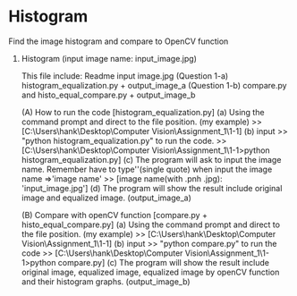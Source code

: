 # Histogram
Find the image histogram and compare to OpenCV function

1. Histogram (input image name: input_image.jpg)

   This file include: 
   Readme
   input image.jpg
   (Question 1-a) histogram_equalization.py + output_image_a
   (Question 1-b) compare.py and histo_equal_compare.py + output_image_b

   (A) How to run the code [histogram_equalization.py]
	(a) Using the command prompt and direct to the file position. (my example)
	    >> [C:\Users\hank\Desktop\Computer Vision\Assignment_1\1-1]
	(b) input >> "python histogram_equalization.py" to run the code.
	    >> [C:\Users\hank\Desktop\Computer Vision\Assignment_1\1-1>python histogram_equalization.py]
	(c) The program will ask to input the image name. Remember have to type''(single quote) 
	    when input the image name =>'image name'
	    >> [image name(with .pnh .jpg): 'input_image.jpg']
	(d) The program will show the result include original image and equalized image.
	    (output_image_a)


   (B) Compare with openCV function [compare.py + histo_equal_compare.py]
	(a) Using the command prompt and direct to the file position. (my example)
	    >> [C:\Users\hank\Desktop\Computer Vision\Assignment_1\1-1]
	(b) input >> "python compare.py" to run the code
	    >> [C:\Users\hank\Desktop\Computer Vision\Assignment_1\1-1>python compare.py]
	(c) The program will show the result include original image, equalized image, 
            equalized image by openCV function and their histogram graphs. (output_image_b)
